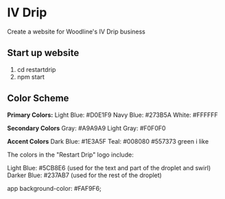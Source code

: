 # IV Drip 

Create a website for Woodline's IV Drip business

## Start up website

1. cd restartdrip
2. npm start

## Color Scheme

**Primary Colors:**
Light Blue: #D0E1F9
Navy Blue: #273B5A
White: #FFFFFF

**Secondary Colors**
Gray: #A9A9A9
Light Gray: #F0F0F0

**Accent Colors**
Dark Blue: #1E3A5F
Teal: #008080
#557373 green i like

The colors in the "Restart Drip" logo include:

Light Blue: #5CB8E6 (used for the text and part of the droplet and swirl)
Darker Blue: #237AB7 (used for the rest of the droplet)

app background-color: #FAF9F6;